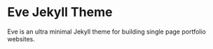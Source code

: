 # Eve Jekyll Theme
Eve is an ultra minimal Jekyll theme for building single page portfolio websites.
